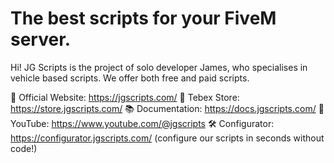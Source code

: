 # The best scripts for your FiveM server.

Hi! JG Scripts is the project of solo developer James, who specialises in vehicle based scripts. We offer both free and paid scripts.

🔗 Official Website: https://jgscripts.com/
🛒 Tebex Store: https://store.jgscripts.com/
📚 Documentation: https://docs.jgscripts.com/
🎥 YouTube: https://www.youtube.com/@jgscripts
🛠️ Configurator: https://configurator.jgscripts.com/ (configure our scripts in seconds without code!)
